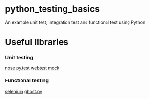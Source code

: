 python_testing_basics
=====================

An example unit test, integration test and functional test using Python


Useful libraries
================

### Unit testing

[nose](https://nose.readthedocs.org/en/latest/)
[py.test](http://pytest.org/latest/)
[webtest](http://webtest.readthedocs.org/en/latest/)
[mock](https://docs.python.org/3/library/unittest.mock.html)

### Functional testing

[selenium](http://www.seleniumhq.org/)
[ghost.py](http://jeanphix.me/Ghost.py/)
